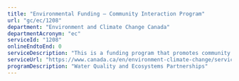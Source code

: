 ```yaml
---
title: "Environmental Funding – Community Interaction Program"
url: "gc/ec/1208"
department: "Environment and Climate Change Canada"
departmentAcronym: "ec"
serviceId: "1208"
onlineEndtoEnd: 0
serviceDescription: "This is a funding program that promotes community projects that conserve and improve the St. Lawrence ecosystem. The program is part of the St. Lawrence Action Plan 2011-2026. Only available to applicants in Quebec."
serviceUrl: "https://www.canada.ca/en/environment-climate-change/services/environmental-funding/programs/community-interaction-program.html"
programDescription: "Water Quality and Ecosystems Partnerships"
---
```

